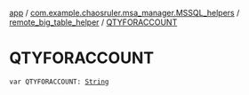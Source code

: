 [app](../../index.md) / [com.example.chaosruler.msa_manager.MSSQL_helpers](../index.md) / [remote_big_table_helper](index.md) / [QTYFORACCOUNT](.)

# QTYFORACCOUNT

`var QTYFORACCOUNT: `[`String`](https://kotlinlang.org/api/latest/jvm/stdlib/kotlin/-string/index.html)